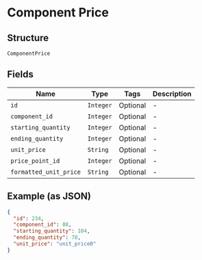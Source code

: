 
# Component Price

## Structure

`ComponentPrice`

## Fields

| Name | Type | Tags | Description |
|  --- | --- | --- | --- |
| `id` | `Integer` | Optional | - |
| `component_id` | `Integer` | Optional | - |
| `starting_quantity` | `Integer` | Optional | - |
| `ending_quantity` | `Integer` | Optional | - |
| `unit_price` | `String` | Optional | - |
| `price_point_id` | `Integer` | Optional | - |
| `formatted_unit_price` | `String` | Optional | - |

## Example (as JSON)

```json
{
  "id": 234,
  "component_id": 88,
  "starting_quantity": 104,
  "ending_quantity": 78,
  "unit_price": "unit_price0"
}
```

